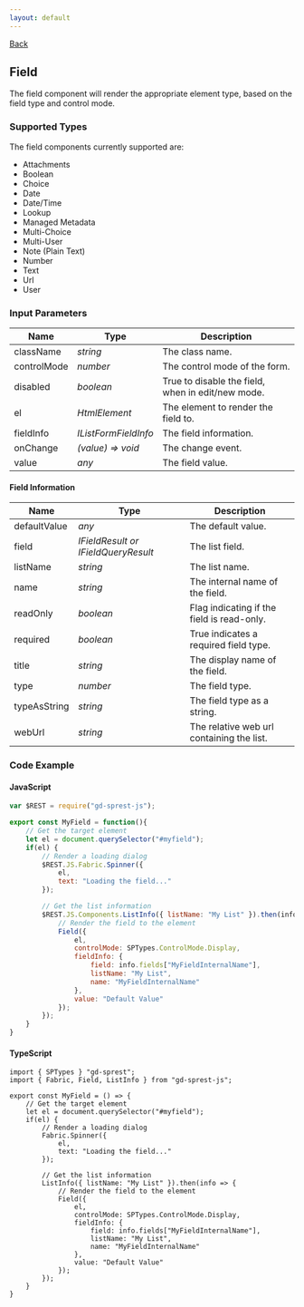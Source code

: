 ```yaml
---
layout: default
---
```

<div class="page-info" markdown="1">

[Back](/js/components)
## Field

</div>

The field component will render the appropriate element type, based on the field type and control mode.
### Supported Types
The field components currently supported are:
- Attachments
- Boolean
- Choice
- Date
- Date/Time
- Lookup
- Managed Metadata
- Multi-Choice
- Multi-User
- Note (Plain Text)
- Number
- Text
- Url
- User

### Input Parameters

| Name | Type | Description |
| --- | --- | --- |
| className | _string_ | The class name.
| controlMode | _number_ | The control mode of the form.
| disabled | _boolean_ | True to disable the field, when in edit/new mode.
| el | _HtmlElement_ | The element to render the field to.
| fieldInfo | _IListFormFieldInfo_ | The field information.
| onChange | _(value) => void_ | The change event.
| value | _any_ | The field value.

#### Field Information

| Name | Type | Description |
| --- | --- | --- |
| defaultValue | _any_ | The default value.
| field | _IFieldResult or IFieldQueryResult_ | The list field.
| listName | _string_ | The list name.
| name | _string_ | The internal name of the field.
| readOnly | _boolean_ | Flag indicating if the field is read-only.
| required | _boolean_ | True indicates a required field type.
| title | _string_ | The display name of the field.
| type | _number_ | The field type.
| typeAsString | _string_ | The field type as a string.
| webUrl | _string_ | The relative web url containing the list.

### Code Example
#### JavaScript
```js
var $REST = require("gd-sprest-js");

export const MyField = function(){
    // Get the target element
    let el = document.querySelector("#myfield");
    if(el) {
        // Render a loading dialog
        $REST.JS.Fabric.Spinner({
            el,
            text: "Loading the field..."
        });

        // Get the list information
        $REST.JS.Components.ListInfo({ listName: "My List" }).then(info => {
            // Render the field to the element
            Field({
                el,
                controlMode: SPTypes.ControlMode.Display,
                fieldInfo: {
                    field: info.fields["MyFieldInternalName"],
                    listName: "My List",
                    name: "MyFieldInternalName"
                },
                value: "Default Value"
            });
        });
    }
}
```
#### TypeScript
```tsx
import { SPTypes } "gd-sprest";
import { Fabric, Field, ListInfo } from "gd-sprest-js";

export const MyField = () => {
    // Get the target element
    let el = document.querySelector("#myfield");
    if(el) {
        // Render a loading dialog
        Fabric.Spinner({
            el,
            text: "Loading the field..."
        });

        // Get the list information
        ListInfo({ listName: "My List" }).then(info => {
            // Render the field to the element
            Field({
                el,
                controlMode: SPTypes.ControlMode.Display,
                fieldInfo: {
                    field: info.fields["MyFieldInternalName"],
                    listName: "My List",
                    name: "MyFieldInternalName"
                },
                value: "Default Value"
            });
        });
    }
}
```